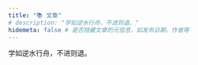 ```yaml
---
title: "📚 文章"
# description: "学如逆水行舟，不进则退。"
hidemeta: false # 是否隐藏文章的元信息，如发布日期、作者等
---
```


学如逆水行舟，不进则退。

<!-- more -->
